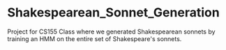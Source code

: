 # Shakespearean_Sonnet_Generation
Project for CS155 Class where we generated Shakespearean sonnets by training an HMM on the entire set of Shakespeare's sonnets.
